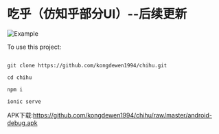 # 吃乎（仿知乎部分UI）--后续更新

![Example](https://github.com/kongdewen1994/chihu/blob/master/chihu.gif)

To use this project:

```shell

git clone https://github.com/kongdewen1994/chihu.git

cd chihu

npm i

ionic serve

```

APK下载:https://github.com/kongdewen1994/chihu/raw/master/android-debug.apk
